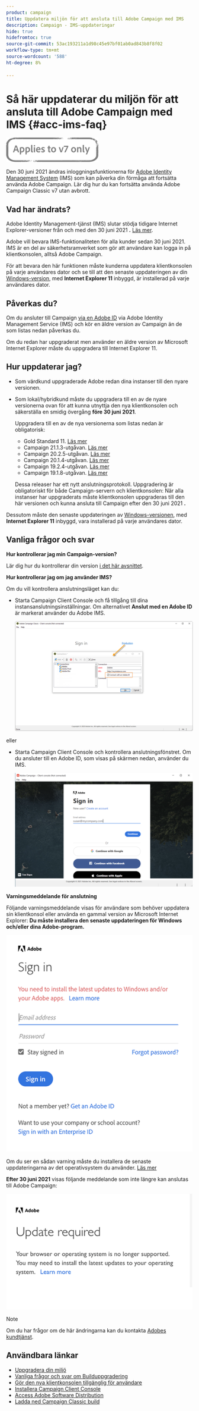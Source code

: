```yaml
---
product: campaign
title: Uppdatera miljön för att ansluta till Adobe Campaign med IMS
description: Campaign - IMS-uppdateringar
hide: true
hidefromtoc: true
source-git-commit: 53ac193211a1d98c45e97bf01ab0ad843b8f8f02
workflow-type: tm+mt
source-wordcount: '588'
ht-degree: 8%

---
```


# Så här uppdaterar du miljön för att ansluta till Adobe Campaign med IMS {#acc-ims-faq}

![](../../assets/v7-only.svg)

Den 30 juni 2021 ändras inloggningsfunktionerna för [Adobe Identity Management System](https://helpx.adobe.com/enterprise/using/identity.html) (IMS) som kan påverka din förmåga att fortsätta använda Adobe Campaign. Lär dig hur du kan fortsätta använda Adobe Campaign Classic v7 utan avbrott.

## Vad har ändrats?

Adobe Identity Management-tjänst (IMS) slutar stödja tidigare Internet Explorer-versioner från och med den 30 juni 2021 **.** [Läs mer](https://helpx.adobe.com/x-productkb/global/update-operating-system-and-browser.html).

Adobe vill bevara IMS-funktionaliteten för alla kunder sedan 30 juni 2021. IMS är en del av säkerhetsramverket som gör att användare kan logga in på klientkonsolen, alltså Adobe Campaign.

För att bevara den här funktionen måste kunderna uppdatera klientkonsolen på varje användares dator och se till att den senaste uppdateringen av din [Windows-version](../../rn/using/compatibility-matrix.md#ClientConsoleoperatingsystems), med **Internet Explorer 11** inbyggd, är installerad på varje användares dator.

## Påverkas du?

Om du ansluter till Campaign [via en Adobe ID](../../integrations/using/about-adobe-id.md) via Adobe Identity Management Service (IMS) och kör en äldre version av Campaign än de som listas nedan påverkas du.

Om du redan har uppgraderat men använder en äldre version av Microsoft Internet Explorer måste du uppgradera till Internet Explorer 11.

## Hur uppdaterar jag?

* Som värdkund uppgraderade Adobe redan dina instanser till den nyare versionen.

* Som lokal/hybridkund måste du uppgradera till en av de nyare versionerna ovan för att kunna utnyttja den nya klientkonsolen och säkerställa en smidig övergång **före 30 juni 2021**.

   Uppgradera till en av de nya versionerna som listas nedan är obligatorisk:

   * Gold Standard 11. [Läs mer](../../rn/using/gold-standard.md)
   * Campaign 21.1.3-utgåvan. [Läs mer](../../rn/using/latest-release.md)
   * Campaign 20.2.5-utgåvan. [Läs mer](../../rn/using/release--20-2.md)
   * Campaign 20.1.4-utgåvan. [Läs mer](../../rn/using/release--20-1.md)
   * Campaign 19.2.4-utgåvan. [Läs mer](../../rn/using/release--19-2.md)
   * Campaign 19.1.8-utgåvan. [Läs mer](../../rn/using/release--19-1.md)

   Dessa releaser har ett nytt anslutningsprotokoll. Uppgradering är obligatoriskt för både Campaign-servern och klientkonsolen: När alla instanser har uppgraderats måste klientkonsolen uppgraderas till den här versionen och kunna ansluta till Campaign efter den 30 juni 2021 **.**

Dessutom måste den senaste uppdateringen av [Windows-versionen](../../rn/using/compatibility-matrix.md#ClientConsoleoperatingsystems), med **Internet Explorer 11** inbyggd, vara installerad på varje användares dator.

## Vanliga frågor och svar 

**Hur kontrollerar jag min Campaign-version?**

Lär dig hur du kontrollerar din version [i det här avsnittet](../../platform/using/launching-adobe-campaign.md#getting-your-campaign-version).


**Hur kontrollerar jag om jag använder IMS?**

Om du vill kontrollera anslutningsläget kan du:

* Starta Campaign Client Console och få tillgång till dina instansanslutningsinställningar. Om alternativet **Anslut med en Adobe ID** är markerat använder du Adobe IMS.

   ![](../../integrations/using/assets/ims_1.png)

eller

* Starta Campaign Client Console och kontrollera anslutningsfönstret. Om du ansluter till en Adobe ID, som visas på skärmen nedan, använder du IMS.

   ![](../../integrations/using/assets/adobeID.png)

**Varningsmeddelande för anslutning**

Följande varningsmeddelande visas för användare som behöver uppdatera sin klientkonsol eller använda en gammal version av Microsoft Internet Explorer: **Du måste installera den senaste uppdateringen för Windows och/eller dina Adobe-program.**

![](../../integrations/using/assets/do-not-localize/errorMsg.png)

Om du ser en sådan varning måste du installera de senaste uppdateringarna av det operativsystem du använder. [Läs mer](https://helpx.adobe.com/x-productkb/global/update-operating-system-and-browser.html)

**Efter 30 juni 2021** visas följande meddelande som inte längre kan anslutas till Adobe Campaign:

![](../../integrations/using/assets/do-not-localize/errorUpdateReq.png)

>[!NOTE]
>
>Om du har frågor om de här ändringarna kan du kontakta [Adobes kundtjänst](https://helpx.adobe.com/se/enterprise/admin-guide.html/enterprise/using/support-for-experience-cloud.ug.html).

## Användbara länkar

* [Uppgradera din miljö](../../production/using/build-upgrade.md)
* [Vanliga frågor och svar om Builduppgradering](../../platform/using/faq-build-upgrade.md)
* [Gör den nya klientkonsolen tillgänglig för användare](../../installation/using/client-console-availability-for-windows.md)
* [Installera Campaign Client Console](../../installation/using/installing-the-client-console.md)
* [Access Adobe Software Distribution](https://experienceleague.adobe.com/docs/experience-cloud/software-distribution/home.html?lang=en)
* [Ladda ned Campaign Classic build](https://experience.adobe.com/#/downloads/content/software-distribution/en/campaign.html)